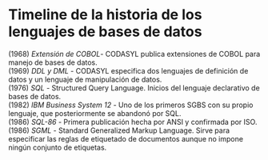Timeline de la historia de los lenguajes de bases de datos
=====================

(1968) *Extensión de COBOL*- CODASYL publica extensiones de COBOL para manejo de bases de datos.  
(1969) *DDL y DML* - CODASYL especifica dos lenguajes de definición de datos y un lenguaje de manipulación de datos.  
(1976) *SQL* - Structured Query Language. Inicios del lenguaje declarativo de bases de datos.  
(1982) *IBM Business System 12* - Uno de los primeros SGBS con su propio lenguaje, que posteriormente se abandonó por SQL.  
(1986) *SQL-86* - Primera publicación hecha por ANSI y confirmada por ISO.  
(1986) *SGML* - Standard Generalized Markup Language. Sirve para especificar las reglas de etiquetado de documentos aunque no impone ningún conjunto de etiquetas.
